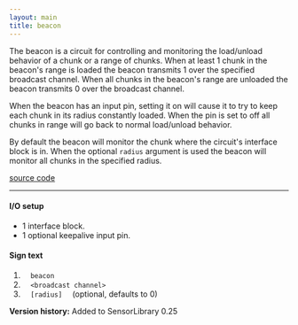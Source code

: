 ```yaml
---
layout: main
title: beacon
---
```


The beacon is a circuit for controlling and monitoring the load/unload behavior of a chunk or a range of chunks. 
When at least 1 chunk in the beacon's range is loaded the beacon transmits 1 over the specified broadcast channel.
When all chunks in the beacon's range are unloaded the beacon transmits 0 over the broadcast channel.

When the beacon has an input pin, setting it on will cause it to try to keep each chunk in its radius constantly loaded. When the pin is set to off all chunks in range will go back to normal load/unload behavior.

By default the beacon will monitor the chunk where the circuit's interface block is in. When the optional `radius` argument is used the beacon will monitor
all chunks in the specified radius. 

[source code](https://github.com/eisental/SensorLibrary/blob/master/src/main/java/org/tal/sensorlibrary/beacon.java)
    
* * *


#### I/O setup 
* 1 interface block.
* 1 optional keepalive input pin.

#### Sign text
1. `   beacon   `
2. `   <broadcast channel>   ` 
3. `   [radius]   ` (optional, defaults to 0)

__Version history:__ Added to SensorLibrary 0.25